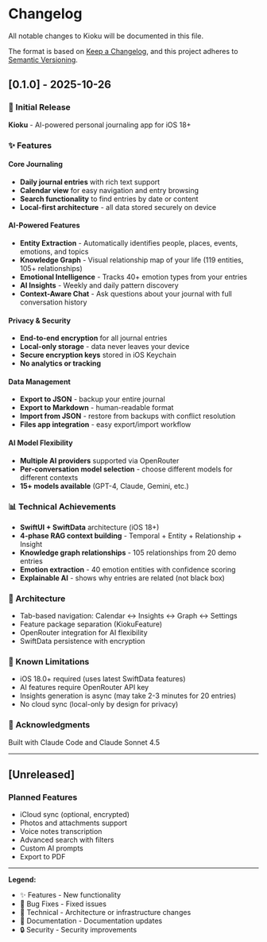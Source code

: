 # Changelog

All notable changes to Kioku will be documented in this file.

The format is based on [Keep a Changelog](https://keepachangelog.com/en/1.0.0/),
and this project adheres to [Semantic Versioning](https://semver.org/spec/v2.0.0.html).

## [0.1.0] - 2025-10-26

### 🎉 Initial Release

**Kioku** - AI-powered personal journaling app for iOS 18+

### ✨ Features

#### Core Journaling
- **Daily journal entries** with rich text support
- **Calendar view** for easy navigation and entry browsing
- **Search functionality** to find entries by date or content
- **Local-first architecture** - all data stored securely on device

#### AI-Powered Features
- **Entity Extraction** - Automatically identifies people, places, events, emotions, and topics
- **Knowledge Graph** - Visual relationship map of your life (119 entities, 105+ relationships)
- **Emotional Intelligence** - Tracks 40+ emotion types from your entries
- **AI Insights** - Weekly and daily pattern discovery
- **Context-Aware Chat** - Ask questions about your journal with full conversation history

#### Privacy & Security
- **End-to-end encryption** for all journal entries
- **Local-only storage** - data never leaves your device
- **Secure encryption keys** stored in iOS Keychain
- **No analytics or tracking**

#### Data Management
- **Export to JSON** - backup your entire journal
- **Export to Markdown** - human-readable format
- **Import from JSON** - restore from backups with conflict resolution
- **Files app integration** - easy export/import workflow

#### AI Model Flexibility
- **Multiple AI providers** supported via OpenRouter
- **Per-conversation model selection** - choose different models for different contexts
- **15+ models available** (GPT-4, Claude, Gemini, etc.)

### 📊 Technical Achievements

- **SwiftUI + SwiftData** architecture (iOS 18+)
- **4-phase RAG context building** - Temporal + Entity + Relationship + Insight
- **Knowledge graph relationships** - 105 relationships from 20 demo entries
- **Emotion extraction** - 40 emotion entities with confidence scoring
- **Explainable AI** - shows why entries are related (not black box)

### 🔧 Architecture

- Tab-based navigation: Calendar ↔ Insights ↔ Graph ↔ Settings
- Feature package separation (KiokuFeature)
- OpenRouter integration for AI flexibility
- SwiftData persistence with encryption

### 📝 Known Limitations

- iOS 18.0+ required (uses latest SwiftData features)
- AI features require OpenRouter API key
- Insights generation is async (may take 2-3 minutes for 20 entries)
- No cloud sync (local-only by design for privacy)

### 🙏 Acknowledgments

Built with Claude Code and Claude Sonnet 4.5

---

## [Unreleased]

### Planned Features
- iCloud sync (optional, encrypted)
- Photos and attachments support
- Voice notes transcription
- Advanced search with filters
- Custom AI prompts
- Export to PDF

---

**Legend:**
- ✨ Features - New functionality
- 🐛 Bug Fixes - Fixed issues
- 🔧 Technical - Architecture or infrastructure changes
- 📝 Documentation - Documentation updates
- 🔒 Security - Security improvements
